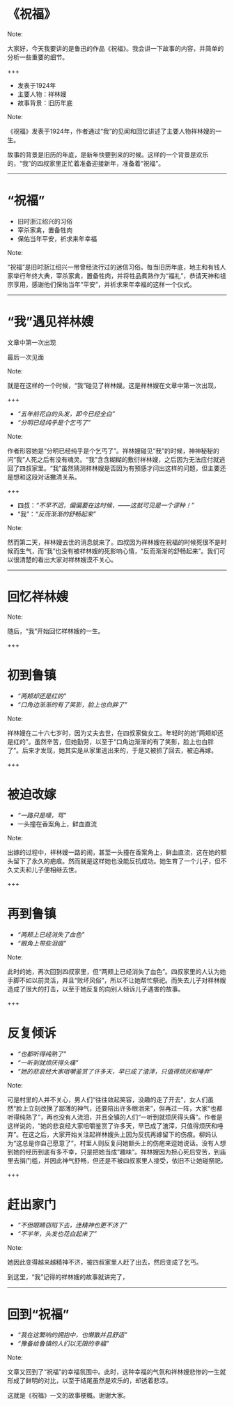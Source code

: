 # 《祝福》

Note:

大家好，今天我要讲的是鲁迅的作品《祝福》。我会讲一下故事的内容，并简单的分析一些重要的细节。

+++

- 发表于1924年
- 主要人物：祥林嫂
- 故事背景：旧历年底

Note:

《祝福》发表于1924年，作者通过“我”的见闻和回忆讲述了主要人物祥林嫂的一生。

故事的背景是旧历的年底，是新年快要到来的时候。这样的一个背景是欢乐的，“我”的四叔家里正忙着准备迎接新年，准备着“祝福”。

---

# “祝福”

- 旧时浙江绍兴的习俗
- 宰杀家禽，置备牲肉
- 保佑当年平安，祈求来年幸福

Note:

“祝福”是旧时浙江绍兴一带曾经流行过的迷信习俗。每当旧历年底，地主和有钱人家举行年终大典，宰杀家禽，置备牲肉，并将牲品煮熟作为“福礼”，恭请天神和祖宗享用，感谢他们保佑当年“平安”，并祈求来年幸福的这样一个仪式。

---

# “我”遇见祥林嫂

文章中第一次出现

最后一次见面

Note:

就是在这样的一个时候，“我”碰见了祥林嫂。这是祥林嫂在文章中第一次出现，

+++

- *“五年前花白的头发，即今已经全白”*
- *“分明已经纯乎是个乞丐了”*

Note: 

作者形容她是“分明已经纯乎是个乞丐了”。祥林嫂碰见“我”的时候，神神秘秘的问“我”人死之后有没有魂灵。“我”含含糊糊的敷衍祥林嫂，之后因为无法应付就逃回了四叔家里。“我”虽然猜测祥林嫂是否因为有预感才问出这样的问题，但主要还是想和这段对话撇清关系。

+++

- 四叔：*“不早不迟，偏偏要在这时候，——这就可见是一个谬种！”*
- “我”：*“反而渐渐的舒畅起来”*

Note:

然而第二天，祥林嫂去世的消息就来了。四叔因为祥林嫂在祝福的时候死很不是时候而生气，而“我”也没有被祥林嫂的死影响心情，“反而渐渐的舒畅起来”。我们可以很清楚的看出大家对祥林嫂漠不关心。

---

# 回忆祥林嫂

Note:

随后，“我”开始回忆祥林嫂的一生。

+++

# 初到鲁镇

- *“两颊却还是红的”*
- *“口角边渐渐的有了笑影，脸上也白胖了”*

Note:

祥林嫂在二十六七岁时，因为丈夫去世，在四叔家做女工。年轻时的她“两颊却还是红的”。虽然辛苦，但她勤劳，以至于“口角边渐渐的有了笑影，脸上也白胖了”。后来才发现，她其实是从家里逃出来的，于是又被抓了回去，被迫再嫁。

+++

# 被迫改嫁

- *“一路只是嚎，骂”*
- 一头撞在香案角上，鲜血直流

Note:

出嫁的过程中，祥林嫂一路的闹，甚至一头撞在香案角上，鲜血直流，这在她的额头留下了永久的疤痕。然而就是这样她也没能反抗成功。她生育了一个儿子，但不久丈夫和儿子便相继去世。

+++

# 再到鲁镇

- *“两颊上已经消失了血色”*
- *“眼角上带些泪痕”*

Note:

此时的她，再次回到四叔家里，但“两颊上已经消失了血色”。四叔家里的人认为她手脚不如以前灵活，并且“败坏风俗”，所以不让她帮忙祭祀。而失去儿子对祥林嫂造成了很大的打击，以至于她反复的向别人倾诉儿子遇害的故事。

+++

# 反复倾诉

- *“也都听得纯熟了”*
- *“一听到就烦厌得头痛”*
- *“她的悲哀经大家咀嚼鉴赏了许多天，早已成了渣滓，只值得烦厌和唾弃”*

Note:

可是村里的人并不关心，男人们“往往敛起笑容，没趣的走了开去”，女人们虽然“脸上立刻改换了鄙薄的神气，还要陪出许多眼泪来”，但再过一阵，大家“也都听得纯熟了”，再也没有人流泪，并且全镇的人们“一听到就烦厌得头痛”。作者是这样说的，“她的悲哀经大家咀嚼鉴赏了许多天，早已成了渣滓，只值得烦厌和唾弃”。在这之后，大家开始关注起祥林嫂头上因为反抗再嫁留下的伤痕。柳妈认为“这总是你自己愿意了”，村里人则反复问她额头上的伤疤来逗她说话。没有人想到她的经历到底有多不幸，只是把她当成“趣味”。祥林嫂因为担心死后受苦，到庙里去捐门槛，并因此神气舒畅，但还是不被四叔家里人接受，依旧不让她碰祭祀。

+++

# 赶出家门

- *“不但眼睛窃陷下去，连精神也更不济了”*
- *“不半年，头发也花白起来了”*

Note:

她因此变得越来越精神不济，被四叔家里人赶了出去，然后变成了乞丐。

到这里，“我”记得的祥林嫂的故事就讲完了，

---

# 回到“祝福”

- *“我在这繁响的拥抱中，也懒散并且舒适”*
- *“豫备给鲁镇的人们以无限的幸福”*


Note:

文章又回到了“祝福”的幸福氛围中。此时，这种幸福的气氛和祥林嫂悲惨的一生就形成了鲜明的对比，以至于结尾虽然是欢乐的，却透着悲凉。

这就是《祝福》一文的故事梗概。谢谢大家。
